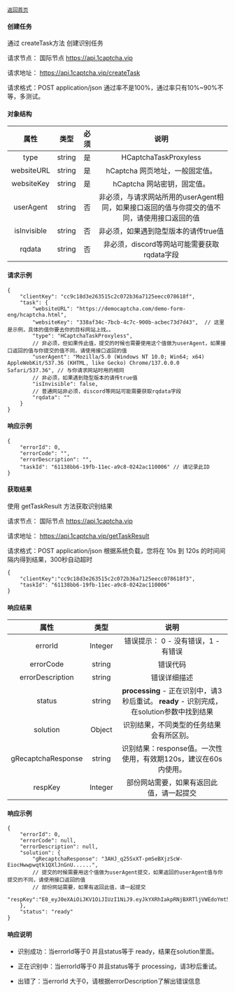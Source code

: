 [`返回首页`](../README.md)

#### 创建任务
通过 createTask方法 创建识别任务

请求节点： 
国际节点
 https://api.1captcha.vip 
 

请求地址： https://api.1captcha.vip/createTask

请求格式：POST application/json
通过率不是100%，通过率只有10%~90%不等，多测试。
#### 对象结构

| 属性 | 类型 | 必须 | 说明 | 
|:--------------------------------------------:|:--------------------------------------------:|:--------------------------------------------:|:--------------------------------------------:|
| type              | string        | 是 | HCaptchaTaskProxyless   |  
| websiteURL        | string        | 是 | hCaptcha 网页地址，一般固定值。   |  
| websiteKey        | string        | 是 | hCaptcha 网站密钥，固定值。   |  
| userAgent         | string        | 否 | 非必须，与请求网站所用的userAgent相同，如果接口返回的值与你提交的值不同，请使用接口返回的值| 
| isInvisible       | string        | 否 | 非必须，如果遇到隐型版本的请传true值   |  
| rqdata            | string        | 否 | 非必须，discord等网站可能需要获取rqdata字段   |  

#### 请求示例

 
```
{
    "clientKey": "cc9c18d3e263515c2c072b36a7125eecc078618f",
    "task": {
        "websiteURL": "https://democaptcha.com/demo-form-eng/hcaptcha.html",
        "websiteKey": "338af34c-7bcb-4c7c-900b-acbec73d7d43",  // 这里是示例，具体的值你要去你的目标网站上找。。
        "type": "HCaptchaTaskProxyless",
        // 非必须，但如果传此值，提交的时候也需要使用这个值做为userAgent，如果接口返回的值与你提交的值不同，请使用接口返回的值
        "userAgent": "Mozilla/5.0 (Windows NT 10.0; Win64; x64) AppleWebKit/537.36 (KHTML, like Gecko) Chrome/137.0.0.0 Safari/537.36", // 与你请求网站时用的相同
        // 非必须，如果遇到隐型版本的请传true值
        "isInvisible": false,
        // 普通网站非必须，discord等网站可能需要获取rqdata字段
        "rqdata": ""
    }
}
```

#### 响应示例

```
{
    "errorId": 0,
    "errorCode": "",
    "errorDescription": "",
    "taskId": "61138bb6-19fb-11ec-a9c8-0242ac110006" // 请记录此ID
}
```

#### 获取结果
使用 getTaskResult 方法获取识别结果

请求节点： 
国际节点
 https://api.1captcha.vip 
 
请求地址： https://api.1captcha.vip/getTaskResult

请求格式：POST application/json
根据系统负载，您将在 10s 到 120s 的时间间隔内得到结果，300秒自动超时


```
{
    "clientKey":"cc9c18d3e263515c2c072b36a7125eecc078618f3",
    "taskId": "61138bb6-19fb-11ec-a9c8-0242ac110006"
}
```
#### 响应结果

| 属性 | 类型 |  说明 | 
|:--------------------------------------------:|:--------------------------------------------:|:--------------------------------------------:|
| errorId              | Integer        | 错误提示： 0 - 没有错误，1 - 有错误   |  
| errorCode            | string         | 错误代码   |  
| errorDescription     | string         | 错误详细描述   |  
| status               | string         | **processing** - 正在识别中，请3秒后重试。    **ready** - 识别完成，在solution参数中找到结果   |  
| solution             | Object         | 识别结果，不同类型的任务结果会有所区别。   |  
| gRecaptchaResponse   | string         | 识别结果：response值。一次性使用，有效期120s，建议在60s内使用。   |  
| respKey              | Integer        | 部份网站需要，如果有返回此值，请一起提交 |  


#### 响应示例

```
{
    "errorId": 0,
    "errorCode": null,
    "errorDescription": null,
    "solution": {
        "gRecaptchaResponse": "3AHJ_q25SxXT-pmSeBXjzScW-EiocHwwpwqtk1QXlJnGnU......",
        // 提交的时候需要用这个值做为userAgent提交，如果返回的userAgent值与你提交的不同，请使用接口返回的值
        // 部份网站需要，如果有返回此值，请一起提交
        "respKey":"E0_eyJ0eXAiOiJKV1OiJIUzI1NiJ9.eyJkYXRhIakpRNjBXRTljVWEdoYmt5a2NqVGlGdWpsSlpmVjcza...",
    },
    "status": "ready"
}
```

#### 响应说明
- 识别成功：当errorId等于0 并且status等于 ready，结果在solution里面。

- 正在识别中：当errorId等于0 并且status等于 processing，请3秒后重试。

- 出错了：当errorId 大于0，请根据errorDescription了解出错误信息

